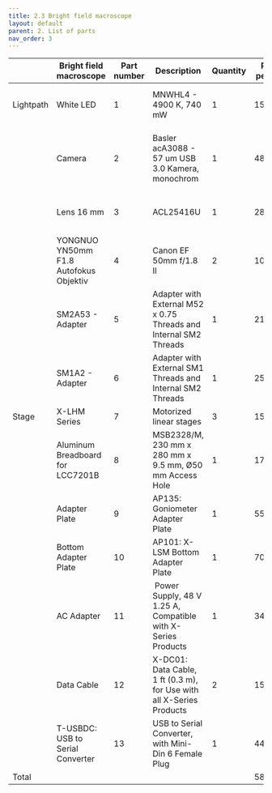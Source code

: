 ```yaml
---
title: 2.3 Bright field macroscope
layout: default
parent: 2. List of parts
nav_order: 3
---
```




|           | Bright field macroscope     | Part number | Description                                                          | Quantity | Price per unit | Vendor   | Link                                                                                                                                                                           |
| --------- | -------------------------------------- | ----------- | -------------------------------------------------------------------- | -------- | -------------- | -------- | ------------------------------------------------------------------------------------------------------------------------------------------------------------------------------ |
| Lightpath | White LED                              | 1           | MNWHL4 - 4900 K, 740 mW                                              | 1        | 155.69         | Thorlabs | [https://www.thorlabs.de/thorproduct.cfm?partnumber=MNWHL4](https://www.thorlabs.de/thorproduct.cfm?partnumber=MNWHL4)                                                         |
|           | Camera                                 | 2           | Basler acA3088 - 57 um USB 3.0 Kamera, monochrom                     | 1        | 485            | Edmund   | [https://www.edmundoptics.de/p/basler-ace-aca3088-57um-usb-30-monochrome-camera/37365/](https://www.edmundoptics.de/p/basler-ace-aca3088-57um-usb-30-monochrome-camera/37365/) |
|           | Lens 16 mm                             | 3           | ACL25416U                                                            | 1        | 28.59          | Thorlabs | [https://www.thorlabs.de/thorproduct.cfm?partnumber=ACL25416U-A](https://www.thorlabs.de/thorproduct.cfm?partnumber=ACL25416U-A)                                               |
|           | YONGNUO YN50mm F1.8 Autofokus Objektiv |   4          | Canon EF 50mm f/1.8 II                                               | 2        | 100            | YONGNUO  | [https://www.amazon.com/](https://www.amazon.com/)                                                                                                                             |
|           | SM2A53 - Adapter                       | 5         | Adapter with External M52 x 0.75 Threads and Internal SM2 Threads    | 1        | 21.07          | Thorlabs | [https://www.thorlabs.com/thorproduct.cfm?partnumber=SM2A53](https://www.thorlabs.com/thorproduct.cfm?partnumber=SM2A53)                                                       |
|           | SM1A2 - Adapter                        | 6          | Adapter with External SM1 Threads and Internal SM2 Threads           | 1        | 25.31          | Thorlabs | [https://www.thorlabs.com/thorproduct.cfm?partnumber=SM1A2](https://www.thorlabs.com/thorproduct.cfm?partnumber=SM1A2)                                                         |
| Stage     | X-LHM Series                           | 7          | Motorized linear stages                                              | 3        | 1500           | Zaber    | https://www.zaber.com/products/linear-stages/X-LHM                                                                                                                             |
|           | Aluminum Breadboard for LCC7201B       | 8           | MSB2328/M, 230 mm x 280 mm x 9.5 mm, Ø50 mm Access Hole              | 1        | 171.8          | Thorlabs | [https://www.thorlabs.com/thorproduct.cfm?partnumber=MSB2328/M](https://www.thorlabs.com/thorproduct.cfm?partnumber=MSB2328/M)                                                 |
|           | Adapter Plate                          | 9          | AP135: Goniometer Adapter Plate                                      | 1        | 55             | Zaber    | [https://www.zaber.com/products/accessories/AP135](https://www.zaber.com/products/accessories/AP135)                                                                           |
|           | Bottom Adapter Plate                   | 10         | AP101: X-LSM Bottom Adapter Plate                                    | 1        | 70             | Zaber    | [https://www.zaber.com/products/accessories/AP101](https://www.zaber.com/products/accessories/AP101)                                                                           |
|           | AC Adapter                             | 11        |  Power Supply, 48 V 1.25 A, Compatible with X-Series Products        | 1        | 34             | Zaber    | [https://www.zaber.com/products/accessories/PS13S-48V12](https://www.zaber.com/products/accessories/PS13S-48V12)                                                               |
|           | Data Cable                             | 12          | X-DC01: Data Cable, 1 ft (0.3 m), for Use with all X-Series Products | 2        | 15             | Zaber    | [https://www.zaber.com/products/accessories/X-DC01](https://www.zaber.com/products/accessories/X-DC01)                                                                         |
|           | T-USBDC: USB to Serial Converter       | 13        | USB to Serial Converter, with Mini-Din 6 Female Plug                 | 1        | 44             | Zaber    | [https://www.zaber.com/products/accessories/T-USBDC](https://www.zaber.com/products/accessories/T-USBDC)                                                                       |
| Total     |                                        |             |                                                                      |          | 5820.46        |          |                                                                                                                                                                                |
